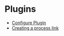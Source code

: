 # Plugins

* [Configure Plugin](configure-plugin.md)
* [Creating a process link](create-process-link.md)
